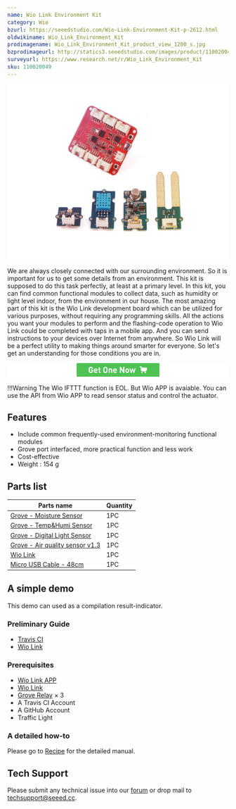 ```yaml
---
name: Wio Link Environment Kit
category: Wio
bzurl: https://seeedstudio.com/Wio-Link-Environment-Kit-p-2612.html
oldwikiname: Wio_Link_Environment_Kit
prodimagename: Wio_Link_Environment_Kit_product_view_1200_s.jpg
bzprodimageurl: http://statics3.seeedstudio.com/images/product/110020049 1.jpg
surveyurl: https://www.research.net/r/Wio_Link_Environment_Kit
sku: 110020049
---
```


![](https://raw.githubusercontent.com/SeeedDocument/Wio_Link_Environment_Kit/master/img/Wio_Link_Environment_Kit_product_view_1200_s.jpg)

We are always closely connected with our surrounding environment. So it is important for us to get some details from an environment. This kit is supposed to do this task perfectly, at least at a primary level. In this kit, you can find common functional modules to collect data, such as humidity or light level indoor, from the environment in our house. The most amazing part of this kit is the Wio Link development board which can be utilized for various purposes, without requiring any programming skills. All the actions you want your modules to perform and the flashing-code operation to Wio Link could be completed with taps in a mobile app. And you can send instructions to your devices over Internet from anywhere. So Wio Link will be a perfect utility to making things around smarter for everyone. So let's get an understanding for those conditions you are in.

[![](https://raw.githubusercontent.com/SeeedDocument/common/master/Get_One_Now_Banner.png)](http://www.seeedstudio.com/depot/Wio-Link-Environment-Kit-p-2612.html)


!!!Warning
     The Wio IFTTT function is EOL. But Wio APP is avaiable. You can use the API from Wio APP to read sensor status and control the actuator. 

Features
--------

-   Include common frequently-used environment-monitoring functional modules
-   Grove port interfaced, more practical function and less work
-   Cost-effective
-   Weight : 154 g

Parts list
----------

| Parts name                                                                                                                | Quantity |
|---------------------------------------------------------------------------------------------------------------------------|----------|
| [Grove - Moisture Sensor](/Grove-Moisture_Sensor)                                                                         | 1PC     |
| [Grove - Temp&Humi Sensor](http://www.seeedstudio.com/depot/Grove-TempHumi-Sensor-p-745.html?cPath=25_125)                | 1PC     |
| [Grove - Digital Light Sensor](http://www.seeedstudio.com/depot/Grove-Digital-Light-Sensor-p-1281.html?cPath=25_128)      | 1PC     |
| [Grove - Air quality sensor v1.3](http://www.seeedstudio.com/depot/Grove-Air-quality-sensor-v13-p-2439.html?cPath=25_127) | 1PC     |
| [Wio Link](/Wio_Link)                                                                                                     | 1PC     |
| [Micro USB Cable - 48cm](http://www.seeedstudio.com/depot/Micro-USB-Cable-48cm-p-1475.html?cPath=98_100)                  | 1PC     |

A simple demo
-------------

This demo can used as a compilation result-indicator.

### Preliminary Guide

-   [Travis CI](https://travis-ci.org/)
-   [Wio Link](/Wio_Link)

### Prerequisites

-   [Wio Link APP](https://www.kickstarter.com/projects/seeed/wio-link-3-steps-5-minutes-build-your-iot-applicat)
-   [Wio Link](/Wio_Link)
-   [Grove Relay](http://www.seeedstudio.com/depot/Grove-Relay-p-769.html?cPath=39_42) × 3
-   A Travis CI Account
-   A GitHub Account
-   Traffic Light

### A detailed how-to

Please go to [Recipe](http://www.seeedstudio.com/recipe/1068-traffic-light-indicates-travis-ci-compiled-results.html) for the detailed manual.


<!-- This Markdown file was created from http://www.seeedstudio.com/wiki/Wio_Link_Environment_Kit -->

## Tech Support
Please submit any technical issue into our [forum](http://forum.seeedstudio.com/) or drop mail to techsupport@seeed.cc. 